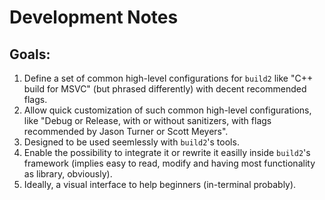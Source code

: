 Development Notes
=================


Goals:
------


1. Define a set of common high-level configurations for `build2` like "C++ build for MSVC" (but phrased differently) with decent recommended flags.
2. Allow quick customization of such common high-level configurations, like "Debug or Release, with or without sanitizers, with flags recommended by Jason Turner or Scott Meyers".
3. Designed to be used seemlessly with `build2`'s tools.
4. Enable the possibility to integrate it or rewrite it easilly inside `build2`'s framework (implies easy to read, modify and having most functionality as library, obviously).
5. Ideally, a visual interface to help beginners (in-terminal probably).




